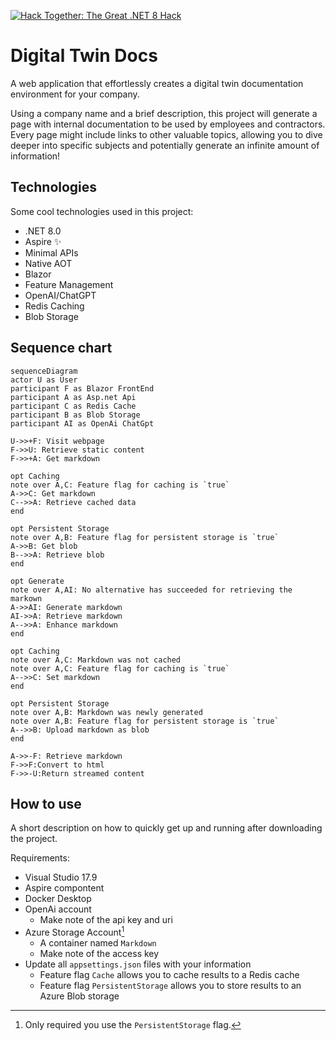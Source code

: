 [![Hack Together: The Great .NET 8 Hack](https://img.shields.io/badge/Microsoft-Hack--Together--.NET8-512BD4?style=for-the-badge&logo=microsoft)](https://github.com/microsoft/hack-together-dotnet)


# Digital Twin Docs

A web application that effortlessly creates a digital twin documentation environment for your company.

Using a company name and a brief description, this project will generate a page with internal documentation to be used by employees and contractors. Every page might include links to other valuable topics, allowing you to dive deeper into specific subjects and potentially generate an infinite amount of information!

## Technologies

Some cool technologies used in this project:
- .NET 8.0
- Aspire ✨
- Minimal APIs
- Native AOT
- Blazor
- Feature Management
- OpenAI/ChatGPT
- Redis Caching
- Blob Storage

## Sequence chart

```mermaid
sequenceDiagram
actor U as User
participant F as Blazor FrontEnd
participant A as Asp.net Api
participant C as Redis Cache
participant B as Blob Storage
participant AI as OpenAi ChatGpt

U->>+F: Visit webpage
F->>U: Retrieve static content
F->>+A: Get markdown

opt Caching
note over A,C: Feature flag for caching is `true`
A->>C: Get markdown
C-->>A: Retrieve cached data
end

opt Persistent Storage
note over A,B: Feature flag for persistent storage is `true`
A->>B: Get blob
B-->>A: Retrieve blob
end

opt Generate
note over A,AI: No alternative has succeeded for retrieving the markown
A->>AI: Generate markdown
AI->>A: Retrieve markdown
A-->>A: Enhance markdown
end

opt Caching
note over A,C: Markdown was not cached
note over A,C: Feature flag for caching is `true`
A-->>C: Set markdown
end

opt Persistent Storage
note over A,B: Markdown was newly generated
note over A,B: Feature flag for persistent storage is `true`
A-->>B: Upload markdown as blob
end

A->>-F: Retrieve markdown
F->>F:Convert to html
F->>-U:Return streamed content
```

## How to use

A short description on how to quickly get up and running after downloading the project.

Requirements:
- Visual Studio 17.9 
- Aspire compontent
- Docker Desktop
- OpenAi account
    - Make note of the api key and uri
- Azure Storage Account[^1]
    - A container named `Markdown`
    - Make note of the access key
- Update all `appsettings.json` files with your information
    - Feature flag `Cache` allows you to cache results to a Redis cache
    - Feature flag `PersistentStorage` allows you to store results to an Azure Blob storage

[^1]: Only required you use the `PersistentStorage` flag.
